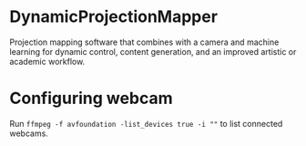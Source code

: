# DynamicProjectionMapper
Projection mapping software that combines with a camera and machine learning for dynamic control, content generation, and an improved artistic or academic workflow.

# Configuring webcam
Run `ffmpeg -f avfoundation -list_devices true -i ""` to list connected webcams.